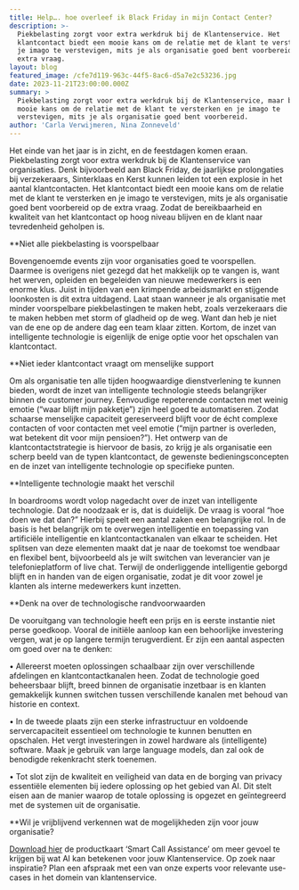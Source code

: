 ```yaml
---
title: Help…. hoe overleef ik Black Friday in mijn Contact Center?
description: >-
  Piekbelasting zorgt voor extra werkdruk bij de Klantenservice. Het
  klantcontact biedt een mooie kans om de relatie met de klant te versterken en
  je imago te verstevigen, mits je als organisatie goed bent voorbereid op de
  extra vraag. 
layout: blog
featured_image: /cfe7d119-963c-44f5-8ac6-d5a7e2c53236.jpg
date: 2023-11-21T23:00:00.000Z
summary: >
  Piekbelasting zorgt voor extra werkdruk bij de Klantenservice, maar biedt een
  mooie kans om de relatie met de klant te versterken en je imago te
  verstevigen, mits je als organisatie goed bent voorbereid. 
author: 'Carla Verwijmeren, Nina Zonneveld'
---
```


Het einde van het jaar is in zicht, en de feestdagen komen eraan. Piekbelasting zorgt voor extra werkdruk bij de Klantenservice van organisaties. Denk bijvoorbeeld aan Black Friday, de jaarlijkse prolongaties bij verzekeraars, Sinterklaas en Kerst kunnen leiden tot een explosie in het aantal klantcontacten. Het klantcontact biedt een mooie kans om de relatie met de klant te versterken en je imago te verstevigen, mits je als organisatie goed bent voorbereid op de extra vraag. Zodat de bereikbaarheid en kwaliteit van het klantcontact op hoog niveau blijven en de klant naar tevredenheid geholpen is.

\*\*Niet alle piekbelasting is voorspelbaar

Bovengenoemde events zijn voor organisaties goed te voorspellen. Daarmee is overigens niet gezegd dat het makkelijk op te vangen is, want het werven, opleiden en begeleiden van nieuwe medewerkers is een enorme klus. Juist in tijden van een krimpende arbeidsmarkt en stijgende loonkosten is dit extra uitdagend. Laat staan wanneer je als organisatie met minder voorspelbare piekbelastingen te maken hebt, zoals verzekeraars die te maken hebben met storm of gladheid op de weg. Want dan heb je niet van de ene op de andere dag een team klaar zitten. Kortom, de inzet van intelligente technologie is eigenlijk de enige optie voor het opschalen van klantcontact.

\*\*Niet ieder klantcontact vraagt om menselijke support

Om als organisatie ten alle tijden hoogwaardige dienstverlening te kunnen bieden, wordt de inzet van intelligente technologie steeds belangrijker binnen de customer journey. Eenvoudige repeterende contacten met weinig emotie (“waar blijft mijn pakketje”) zijn heel goed te automatiseren. Zodat schaarse menselijke capaciteit gereserveerd blijft voor de écht complexe contacten of voor contacten met veel emotie (“mijn partner is overleden, wat betekent dit voor mijn pensioen?”). Het ontwerp van de klantcontactstrategie is hiervoor de basis, zo krijg je als organisatie een scherp beeld van de typen klantcontact, de gewenste bedieningsconcepten en de inzet van intelligente technologie op specifieke punten.

\*\*Intelligente technologie maakt het verschil

In boardrooms wordt volop nagedacht over de inzet van intelligente technologie. Dat de noodzaak er is, dat is duidelijk. De vraag is vooral “hoe doen we dat dan?” Hierbij speelt een aantal zaken een belangrijke rol. In de basis is het belangrijk om te overwegen intelligentie en toepassing van artificiële intelligentie en klantcontactkanalen van elkaar te scheiden. Het splitsen van deze elementen maakt dat je naar de toekomst toe wendbaar en flexibel bent, bijvoorbeeld als je wilt switchen van leverancier van je telefonieplatform of live chat. Terwijl de onderliggende intelligentie geborgd blijft en in handen van de eigen organisatie, zodat je dit voor zowel je klanten als interne medewerkers kunt inzetten.

\*\*Denk na over de technologische randvoorwaarden

De vooruitgang van technologie heeft een prijs en is eerste instantie niet perse goedkoop. Vooral de initiële aanloop kan een behoorlijke investering vergen, wat je op langere termijn terugverdient. Er zijn een aantal aspecten om goed over na te denken:

•	Allereerst moeten oplossingen schaalbaar zijn over verschillende afdelingen en klantcontactkanalen heen. Zodat de technologie goed beheersbaar blijft, breed binnen de organisatie inzetbaar is en klanten gemakkelijk kunnen switchen tussen verschillende kanalen met behoud van historie en context.

•	In de tweede plaats zijn een sterke infrastructuur en voldoende servercapaciteit essentieel om technologie te kunnen benutten en opschalen. Het vergt investeringen in zowel hardware als (intelligente) software. Maak je gebruik van large language models, dan zal ook de benodigde rekenkracht sterk toenemen.

•	Tot slot zijn de kwaliteit en veiligheid van data en de borging van privacy essentiële elementen bij iedere oplossing op het gebied van AI. Dit stelt eisen aan de manier waarop de totale oplossing is opgezet en geïntegreerd met de systemen uit de organisatie.

\*\*Wil je vrijblijvend verkennen wat de mogelijkheden zijn voor jouw organisatie?

[Download hier](https://pages.y.digital/nl-nl/whitepaper-smart-call-assistance) de productkaart ‘Smart Call Assistance’ om meer gevoel te krijgen bij wat AI kan betekenen voor jouw Klantenservice. Op zoek naar inspiratie? Plan een afspraak met een van onze experts voor relevante use-cases in het domein van klantenservice.
